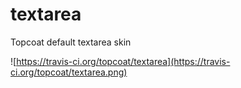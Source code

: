 textarea
========

Topcoat default textarea skin

![https://travis-ci.org/topcoat/textarea](https://travis-ci.org/topcoat/textarea.png)
